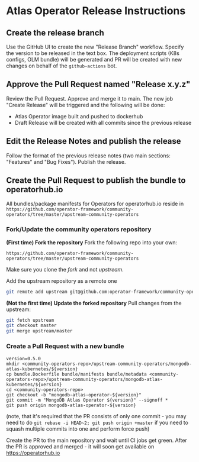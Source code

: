 # Atlas Operator Release Instructions

## Create the release branch
Use the GitHub UI to create the new "Release Branch" workflow. Specify the version to be released in the text box.
The deployment scripts (K8s configs, OLM bundle) will be generated and PR will be created with new changes on behalf
of the `github-actions` bot.

## Approve the Pull Request named "Release x.y.z"
Review the Pull Request. Approve and merge it to main.
The new job "Create Release" will be triggered and the following will be done:
* Atlas Operator image built and pushed to dockerhub
* Draft Release will be created with all commits since the previous release

## Edit the Release Notes and publish the release
Follow the format of the previous release notes (two main sections: "Features" and "Bug Fixes"). Publish the release.

## Create the Pull Request to publish the bundle to operatorhub.io

All bundles/package manifests for Operators for operatorhub.io reside in `https://github.com/operator-framework/community-operators/tree/master/upstream-community-operators`

### Fork/Update the community operators repository
**(First time) Fork the repository**
Fork the following repo into your own:

    https://github.com/operator-framework/community-operators/tree/master/upstream-community-operators

Make sure you clone the *fork* and not *upstream*.

Add the upstream repository as a remote one

```bash
git remote add upstream git@github.com:operator-framework/community-operators.git
```

**(Not the first time) Update the forked repository**
Pull changes from the upstream:

```bash
git fetch upstream
git checkout master
git merge upstream/master
```

### Create a Pull Request with a new bundle

```
version=0.5.0
mkdir <community-operators-repo>/upstream-community-operators/mongodb-atlas-kubernetes/${version}
cp bundle.Dockerfile bundle/manifests bundle/metadata <community-operators-repo>/upstream-community-operators/mongodb-atlas-kubernetes/${version}
cd <community-operators-repo>
git checkout -b "mongodb-atlas-operator-${version}"
git commit -m "MongoDB Atlas Operator ${version}" --signoff * 
git push origin mongodb-atlas-operator-${version}
```

(note, that it's required that the PR consists of only one commit - you may need to do 
`git rebase -i HEAD~2; git push origin +master` if you need to squash multiple commits into one and perform force push)

Create the PR to the main repository and wait until CI jobs get green. 
After the PR is approved and merged - it will soon get available on https://operatorhub.io
